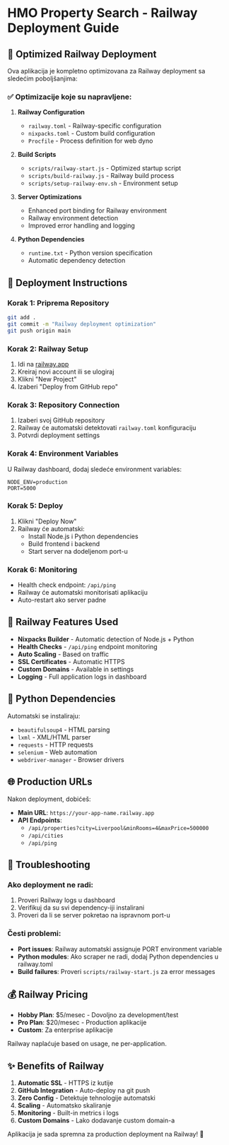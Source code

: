 # HMO Property Search - Railway Deployment Guide

## 🚂 Optimized Railway Deployment

Ova aplikacija je kompletno optimizovana za Railway deployment sa sledećim poboljšanjima:

### ✅ Optimizacije koje su napravljene:

1. **Railway Configuration**
   - `railway.toml` - Railway-specific configuration
   - `nixpacks.toml` - Custom build configuration  
   - `Procfile` - Process definition for web dyno

2. **Build Scripts**
   - `scripts/railway-start.js` - Optimized startup script
   - `scripts/build-railway.js` - Railway build process
   - `scripts/setup-railway-env.sh` - Environment setup

3. **Server Optimizations**
   - Enhanced port binding for Railway environment
   - Railway environment detection
   - Improved error handling and logging

4. **Python Dependencies**
   - `runtime.txt` - Python version specification
   - Automatic dependency detection

## 🚀 Deployment Instructions

### Korak 1: Priprema Repository
```bash
git add .
git commit -m "Railway deployment optimization"
git push origin main
```

### Korak 2: Railway Setup
1. Idi na [railway.app](https://railway.app)
2. Kreiraj novi account ili se ulogiraj
3. Klikni "New Project"
4. Izaberi "Deploy from GitHub repo"

### Korak 3: Repository Connection
1. Izaberi svoj GitHub repository
2. Railway će automatski detektovati `railway.toml` konfiguraciju
3. Potvrdi deployment settings

### Korak 4: Environment Variables
U Railway dashboard, dodaj sledeće environment variables:
```
NODE_ENV=production
PORT=5000
```

### Korak 5: Deploy
1. Klikni "Deploy Now"
2. Railway će automatski:
   - Install Node.js i Python dependencies
   - Build frontend i backend
   - Start server na dodeljenom port-u

### Korak 6: Monitoring
- Health check endpoint: `/api/ping`
- Railway će automatski monitorisati aplikaciju
- Auto-restart ako server padne

## 🔧 Railway Features Used

- **Nixpacks Builder** - Automatic detection of Node.js + Python
- **Health Checks** - `/api/ping` endpoint monitoring  
- **Auto Scaling** - Based on traffic
- **SSL Certificates** - Automatic HTTPS
- **Custom Domains** - Available in settings
- **Logging** - Full application logs in dashboard

## 🐍 Python Dependencies

Automatski se instaliraju:
- `beautifulsoup4` - HTML parsing
- `lxml` - XML/HTML parser
- `requests` - HTTP requests
- `selenium` - Web automation
- `webdriver-manager` - Browser drivers

## 🌐 Production URLs

Nakon deployment, dobićeš:
- **Main URL**: `https://your-app-name.railway.app`
- **API Endpoints**:
  - `/api/properties?city=Liverpool&minRooms=4&maxPrice=500000`
  - `/api/cities`
  - `/api/ping`

## 🚨 Troubleshooting

### Ako deployment ne radi:
1. Proveri Railway logs u dashboard
2. Verifikuj da su svi dependency-iji instalirani
3. Proveri da li se server pokretao na ispravnom port-u

### Česti problemi:
- **Port issues**: Railway automatski assignuje PORT environment variable
- **Python modules**: Ako scraper ne radi, dodaj Python dependencies u railway.toml
- **Build failures**: Proveri `scripts/railway-start.js` za error messages

## 💰 Railway Pricing

- **Hobby Plan**: $5/mesec - Dovoljno za development/test
- **Pro Plan**: $20/mesec - Production aplikacije
- **Custom**: Za enterprise aplikacije

Railway naplaćuje based on usage, ne per-application.

## ✨ Benefits of Railway

1. **Automatic SSL** - HTTPS iz kutije
2. **GitHub Integration** - Auto-deploy na git push
3. **Zero Config** - Detektuje tehnologije automatski
4. **Scaling** - Automatsko skaliranje
5. **Monitoring** - Built-in metrics i logs
6. **Custom Domains** - Lako dodavanje custom domain-a

Aplikacija je sada spremna za production deployment na Railway! 🚀